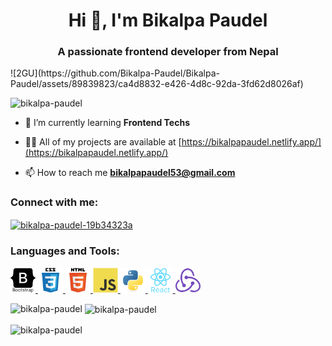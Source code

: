 <h1 align="center">Hi 👋, I'm Bikalpa Paudel</h1>
<h3 align="center">A passionate frontend developer from Nepal</h3>
![2GU](https://github.com/Bikalpa-Paudel/Bikalpa-Paudel/assets/89839823/ca4d8832-e426-4d8c-92da-3fd62d8026af)
<p align="left"> <img src="https://komarev.com/ghpvc/?username=bikalpa-paudel&label=Profile%20views&color=0e75b6&style=flat" alt="bikalpa-paudel" /> </p>

- 🌱 I’m currently learning **Frontend Techs**

- 👨‍💻 All of my projects are available at [https://bikalpapaudel.netlify.app/](https://bikalpapaudel.netlify.app/)

- 📫 How to reach me **bikalpapaudel53@gmail.com**

<h3 align="left">Connect with me:</h3>
<p align="left">
<a href="https://linkedin.com/in/bikalpa-paudel-19b34323a" target="blank"><img align="center" src="https://raw.githubusercontent.com/rahuldkjain/github-profile-readme-generator/master/src/images/icons/Social/linked-in-alt.svg" alt="bikalpa-paudel-19b34323a" height="30" width="40" /></a>
</p>

<h3 align="left">Languages and Tools:</h3>
<p align="left"> <a href="https://getbootstrap.com" target="_blank" rel="noreferrer"> <img src="https://raw.githubusercontent.com/devicons/devicon/master/icons/bootstrap/bootstrap-plain-wordmark.svg" alt="bootstrap" width="40" height="40"/> </a> <a href="https://www.w3schools.com/css/" target="_blank" rel="noreferrer"> <img src="https://raw.githubusercontent.com/devicons/devicon/master/icons/css3/css3-original-wordmark.svg" alt="css3" width="40" height="40"/> </a> <a href="https://www.w3.org/html/" target="_blank" rel="noreferrer"> <img src="https://raw.githubusercontent.com/devicons/devicon/master/icons/html5/html5-original-wordmark.svg" alt="html5" width="40" height="40"/> </a> <a href="https://developer.mozilla.org/en-US/docs/Web/JavaScript" target="_blank" rel="noreferrer"> <img src="https://raw.githubusercontent.com/devicons/devicon/master/icons/javascript/javascript-original.svg" alt="javascript" width="40" height="40"/> </a> <a href="https://www.python.org" target="_blank" rel="noreferrer"> <img src="https://raw.githubusercontent.com/devicons/devicon/master/icons/python/python-original.svg" alt="python" width="40" height="40"/> </a> <a href="https://reactjs.org/" target="_blank" rel="noreferrer"> <img src="https://raw.githubusercontent.com/devicons/devicon/master/icons/react/react-original-wordmark.svg" alt="react" width="40" height="40"/> </a> <a href="https://redux.js.org" target="_blank" rel="noreferrer"> <img src="https://raw.githubusercontent.com/devicons/devicon/master/icons/redux/redux-original.svg" alt="redux" width="40" height="40"/> </a> </p>

<p><img align="left" src="https://github-readme-stats.vercel.app/api/top-langs?username=bikalpa-paudel&show_icons=true&locale=en&layout=compact" alt="bikalpa-paudel" /></p>

<p>&nbsp;<img align="center" src="https://github-readme-stats.vercel.app/api?username=bikalpa-paudel&show_icons=true&locale=en" alt="bikalpa-paudel" /></p>

<p><img align="center" src="https://github-readme-streak-stats.herokuapp.com/?user=bikalpa-paudel&" alt="bikalpa-paudel" /></p>
